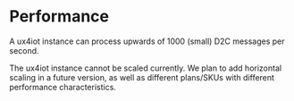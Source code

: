 # Performance

A ux4iot instance can process upwards of 1000 \(small\) D2C messages per second.

The ux4iot instance cannot be scaled currently. We plan to add horizontal scaling in a future version, as well as different plans/SKUs with different performance characteristics.



